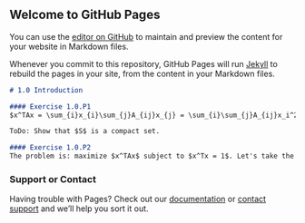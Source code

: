 ## Welcome to GitHub Pages

You can use the [editor on GitHub](https://github.com/sagisk/Matrix-Analysis-Roger-Horn-and-Charlie-Johnson/edit/gh-pages/index.md) to maintain and preview the content for your website in Markdown files.

Whenever you commit to this repository, GitHub Pages will run [Jekyll](https://jekyllrb.com/) to rebuild the pages in your site, from the content in your Markdown files.

```markdown
# 1.0 Introduction

#### Exercise 1.0.P1
$x^TAx = \sum_{i}x_{i}\sum_{j}A_{ij}x_{j} = \sum_{i}\sum_{j}A_{ij}x_i^2$ is a quadratic function of $x$ hence, it is continuous. Assuming that the set $S = \{x \in R^n : x^Tx = 1\}$ is compact (closed and bounded) we can apply the Weierstrass’s theorem to get that the function $x^TAx$ attains its maximum at some point in $S$. Then following the text derivations we have that $Ax = \lambda x$ where $\lambda$ is an eigenvalue of $A$. Hence, any real symmetric matrix have at least one real eigenvalue.

ToDo: Show that $S$ is a compact set.

#### Exercise 1.0.P2
The problem is: maximize $x^TAx$ subject to $x^Tx = 1$. Let's take the eigenvalue decomposition of $A$. Let $v_1,...v_n$ be the orthonormal eigenvectors of $A$. Note that the set of eigenvectors creates a basis for $R^n$ hence $x = \sum_{i = 1}^{n} a_iv_i$ and $x^TAx = \sum_{i=1}^{n}\lambda_i a_i^2$ (by noting that $Av_i = \lambda_iv_i$. Now the problem becomes: maximize $\sum_{i=1}^{n}\lambda_i a_i^2$ subject to $\sum_{i = 1}^{n} a_i^2 = 1$. Since the weights $a_i^2$ add up to one the greatest value will be achieved if we set up $a_i = 1$ for $i$ corresponding to the greatest eigenvalue $\lambda_i$ and $a_{j \not= i} = 0$. Hence, the solution of the problem is is the largest real eigenvalue of $A$.

```

### Support or Contact

Having trouble with Pages? Check out our [documentation](https://docs.github.com/categories/github-pages-basics/) or [contact support](https://support.github.com/contact) and we’ll help you sort it out.
